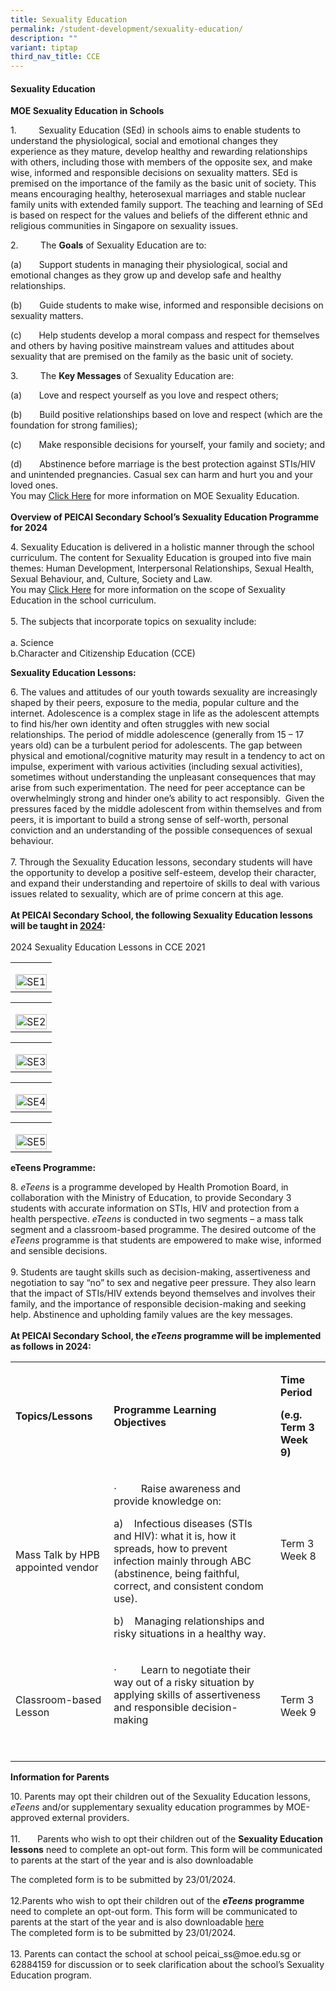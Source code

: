 ```yaml
---
title: Sexuality Education
permalink: /student-development/sexuality-education/
description: ""
variant: tiptap
third_nav_title: CCE
---
```

<h4><strong>Sexuality Education</strong></h4><p><strong>MOE Sexuality Education in Schools</strong><br></p><p>1.&nbsp;&nbsp;&nbsp;&nbsp;&nbsp;&nbsp;&nbsp;&nbsp; Sexuality Education (SEd) in schools aims to enable students to understand the physiological, social and emotional changes they experience as they mature, develop healthy and rewarding relationships with others, including those with members of the opposite sex, and make wise, informed and responsible decisions on sexuality matters. SEd is premised on the importance of the family as the basic unit of society. This means encouraging healthy, heterosexual marriages and stable nuclear family units with extended family support. The teaching and learning of SEd is based on respect for the values and beliefs of the different ethnic and religious communities in Singapore on sexuality issues.</p><p>2.&nbsp;&nbsp;&nbsp;&nbsp;&nbsp;&nbsp;&nbsp;&nbsp; The <strong>Goals</strong> of Sexuality Education are to:</p><p>(a)&nbsp;&nbsp;&nbsp;&nbsp;&nbsp;&nbsp;&nbsp;Support students in managing their physiological, social and emotional changes as they grow up and develop safe and healthy relationships.</p><p>(b)&nbsp;&nbsp;&nbsp;&nbsp;&nbsp;&nbsp;&nbsp;Guide students to make wise, informed and responsible decisions on sexuality matters.</p><p>(c)&nbsp;&nbsp;&nbsp;&nbsp;&nbsp;&nbsp;&nbsp;Help students develop a moral compass and respect for themselves and others by having positive mainstream values and attitudes about sexuality that are premised on the family as the basic unit of society.</p><p>3.&nbsp;&nbsp;&nbsp;&nbsp;&nbsp;&nbsp;&nbsp;&nbsp; The <strong>Key Messages</strong> of Sexuality Education are:</p><p>(a)&nbsp;&nbsp;&nbsp;&nbsp;&nbsp;&nbsp;&nbsp;Love and respect yourself as you love and respect others;</p><p>(b)&nbsp;&nbsp;&nbsp;&nbsp;&nbsp;&nbsp;&nbsp;Build positive relationships based on love and respect (which are the foundation for strong families);</p><p>(c)&nbsp;&nbsp;&nbsp;&nbsp;&nbsp;&nbsp;&nbsp;Make responsible decisions for yourself, your family and society; and</p><p>(d)&nbsp;&nbsp;&nbsp;&nbsp;&nbsp;&nbsp;&nbsp;Abstinence before marriage is the best protection against STIs/HIV and unintended pregnancies. Casual sex can harm and hurt you and your loved ones.<br>You may <a href="https://www.moe.gov.sg/education-in-sg/our-programmes/sexuality-education" rel="noopener" target="_blank">Click Here</a> for more information on MOE Sexuality Education.<br><br><strong>Overview of PEICAI Secondary School’s Sexuality Education Programme for 2024</strong></p><p>4. Sexuality Education is delivered in a holistic manner through the school curriculum. The content for Sexuality Education is grouped into five main themes: Human Development, Interpersonal Relationships, Sexual Health, Sexual Behaviour, and, Culture, Society and Law. <br>You may <a href="https://www.moe.gov.sg/education-in-sg/our-programmes/sexuality-education/scope-and-teaching-approach" rel="noopener" target="_blank">Click Here</a> for more information on the scope of Sexuality Education in the school curriculum.<br><br>5. The subjects that incorporate topics on sexuality include:<br><br>a. Science<br>b.Character and Citizenship Education (CCE)<br></p><p><strong>Sexuality Education Lessons:</strong></p><p>6. The values and attitudes of our youth towards sexuality are increasingly shaped by their peers, exposure to the media, popular culture and the internet. Adolescence is a complex stage in life as the adolescent attempts to find his/her own identity and often struggles with new social relationships. The period of middle adolescence (generally from 15 – 17 years old) can be a turbulent period for adolescents. The gap between physical and emotional/cognitive maturity may result in a tendency to act on impulse, experiment with various activities (including sexual activities), sometimes without understanding the unpleasant consequences that may arise from such experimentation. The need for peer acceptance can be overwhelmingly strong and hinder one’s ability to act responsibly.&nbsp; Given the pressures faced by the middle adolescent from within themselves and from peers, it is important to build a strong sense of self-worth, personal conviction and an understanding of the possible consequences of sexual behaviour.<br><br>7. Through the Sexuality Education lessons, secondary students will have the opportunity to develop a positive self-esteem, develop their character, and expand their understanding and repertoire of skills to deal with various issues related to sexuality, which are of prime concern at this age.<br><br><strong>At PEICAI Secondary School, the following Sexuality Education lessons will be taught in <u>2024</u>:</strong><br><br>2024 Sexuality Education Lessons in CCE 2021</p><table><tbody><tr><td rowspan="1" colspan="1"><p></p><div class="isomer-image-wrapper"><img style="width: 100%" height="auto" width="100%" alt="SE1" src="/images/Student Development/SE_Sec_1.jpg"></div></td></tr></tbody></table><table><tbody><tr><td rowspan="1" colspan="1"><p></p><div class="isomer-image-wrapper"><img style="width: 100%" height="auto" width="100%" alt="SE2" src="/images/Student Development/SE_Sec_2.jpg"></div></td></tr></tbody></table><table><tbody><tr><td rowspan="1" colspan="1"><p></p><div class="isomer-image-wrapper"><img style="width: 100%" height="auto" width="100%" alt="SE3" src="/images/Student Development/SE_Sec_3.jpg"></div></td></tr></tbody></table><table><tbody><tr><td rowspan="1" colspan="1"><p></p><div class="isomer-image-wrapper"><img style="width: 100%" height="auto" width="100%" alt="SE4" src="/images/Student Development/SE_Sec_4.jpg"></div></td></tr></tbody></table><table><tbody><tr><td rowspan="1" colspan="1"><p></p><div class="isomer-image-wrapper"><img style="width: 100%" height="auto" width="100%" alt="SE5" src="/images/Student Development/SE_Sec_5.jpg"></div></td></tr></tbody></table><p><strong>eTeens Programme:</strong></p><p>8. <em>eTeens</em> is a programme developed by Health Promotion Board, in collaboration with the Ministry of Education, to provide Secondary 3 students with accurate information on STIs, HIV and protection from a health perspective. <em>eTeens</em> is conducted in two segments – a mass talk segment and a classroom-based programme. The desired outcome of the <em>eTeens</em> programme is that students are empowered to make wise, informed and sensible decisions.<br><br>9. Students are taught skills such as decision-making, assertiveness and negotiation to say “no” to sex and negative peer pressure. They also learn that the impact of STIs/HIV extends beyond themselves and involves their family, and the importance of responsible decision-making and seeking help. Abstinence and upholding family values are the key messages.<br><br><strong>At PEICAI Secondary School, the <em>eTeens</em> programme will be implemented as follows in 2024:</strong><br></p><table><tbody><tr><td rowspan="1" colspan="1"><p><strong>Topics/Lessons</strong></p></td><td rowspan="1" colspan="1"><p><strong>Programme Learning Objectives</strong></p></td><td rowspan="1" colspan="1"><p><strong>Time Period</strong></p><p><strong>(e.g. Term 3 Week 9)</strong></p></td></tr><tr><td rowspan="1" colspan="1"><p>Mass Talk by HPB appointed vendor</p></td><td rowspan="1" colspan="1"><p>·&nbsp;&nbsp;&nbsp;&nbsp;&nbsp;&nbsp;&nbsp;&nbsp; Raise awareness and provide knowledge on:</p><p>a)&nbsp;&nbsp;&nbsp; Infectious diseases (STIs and HIV): what it is, how it spreads, how to prevent infection mainly through ABC (abstinence, being faithful, correct, and consistent condom use).</p><p>b)&nbsp;&nbsp;&nbsp; Managing relationships and risky situations in a healthy way.</p></td><td rowspan="1" colspan="1"><p>Term 3 Week 8</p><p>&nbsp;</p></td></tr><tr><td rowspan="1" colspan="1"><p>Classroom-based Lesson</p></td><td rowspan="1" colspan="1"><p>·&nbsp;&nbsp;&nbsp;&nbsp;&nbsp;&nbsp;&nbsp;&nbsp; Learn to negotiate their way out of a risky situation by applying skills of assertiveness and responsible decision-making</p><p>&nbsp;</p></td><td rowspan="1" colspan="1"><p>Term 3 Week 9</p></td></tr></tbody></table><p><strong>Information for Parents</strong></p><p>10. Parents may opt their children out of the Sexuality Education lessons, <em>eTeens</em> and/or supplementary sexuality education programmes by MOE-approved external providers.<br><br>11.&nbsp;&nbsp;&nbsp;&nbsp;&nbsp;&nbsp; Parents who wish to opt their children out of the <strong>Sexuality Education lessons</strong> need to complete an opt-out form. This form will be communicated to parents at the start of the year and is also downloadable </p><p>The completed form is to be submitted by 23/01/2024. <br><br>12.Parents who wish to opt their children out of the <strong><em>eTeens</em> programme</strong> need to complete an opt-out form. This form will be communicated to parents at the start of the year and is also downloadable <a href="/files/2024/Annex_B__eTeens_Parents_Opt_out_Form__Sec__2024.pdf" rel="noopener noreferrer nofollow" target="_blank">here</a><br>The completed form is to be submitted by 23/01/2024.<br><br>13. Parents can contact the school at school <a rel="noopener noreferrer nofollow" target="_blank">peicai_ss@moe.edu.sg</a> or 62884159 for discussion or to seek clarification about the school’s Sexuality Education program.<br><br></p>